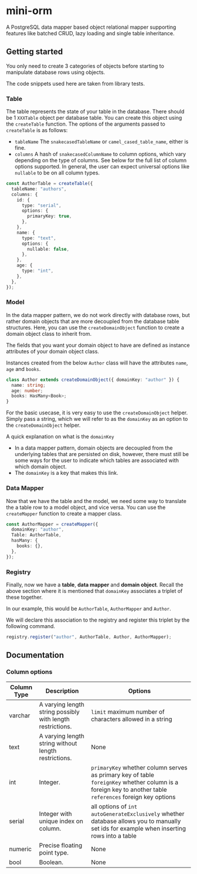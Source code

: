 # mini-orm

A PostgreSQL data mapper based object relational mapper supporting features like batched CRUD, lazy loading and single table inheritance.

## Getting started
You only need to create 3 categories of objects before starting to manipulate database rows using objects.

The code snippets used here are taken from library tests.

### Table
The table represents the state of your table in the database.
There should be 1 `XXXTable` object per database table. You can create this object using the `createTable` function. The options of the arguments passed to `createTable` is as follows:

- `tableName` The `snakecasedTableName` or `camel_cased_table_name`, either is fine.
- `columns` A hash of `snakecasedColumnName` to column options, which vary depending on the type of columns. See below for the full list of column options supported. In general, the user can expect universal options like `nullable` to be on all column types.

```typescript
const AuthorTable = createTable({
  tableName: "authors",
  columns: {
    id: {
      type: "serial",
      options: {
        primaryKey: true,
      },
    },
    name: {
      type: "text",
      options: {
        nullable: false,
      },
    },
    age: {
      type: "int",
    },
  },
});
```

### Model
In the data mapper pattern, we do not work directly with database rows, but rather domain objects that are more decoupled from the database table structures. Here, you can use the `createDomainObject` function to create a domain object class to inherit from.

The fields that you want your domain object to have are defined as instance attributes of your domain object class.

Instances created from the below `Author` class will have the attributes `name`, `age` and `books`.

```typescript
class Author extends createDomainObject({ domainKey: "author" }) {
  name: string;
  age: number;
  books: HasMany<Book>;
}
```

For the basic usecase, it is very easy to use the `createDomainObject` helper. Simply pass a string, which we will refer to as the `domainKey` as an option to the `createDomainObject` helper.

A quick explanation on what is the `domainKey`
- In a data mapper pattern, domain objects are decoupled from the underlying tables that are persisted on disk, however, there must still be some ways for the user to indicate which tables are associated with which domain object.
- The `domainKey` is a key that makes this link.

### Data Mapper
Now that we have the table and the model, we need some way to translate the a table row to a model object, and vice versa. You can use the `createMapper` function to create a mapper class.

```typescript
const AuthorMapper = createMapper({
  domainKey: "author",
  Table: AuthorTable,
  hasMany: {
    books: {},
  },
});
```

### Registry
Finally, now we have a **table**, **data mapper** and **domain object**. Recall the above section where it is mentioned that `domainKey` associates a triplet of these together.

In our example, this would be `AuthorTable`, `AuthorMapper` and `Author`.

We will declare this association to the registry and register this triplet by the following command.

```typescript
registry.register("author", AuthorTable, Author, AuthorMapper);
```


## Documentation

### Column options
| Column Type | Description                                                | Options                                                                                                                                                         |
| ----------- | ---------------------------------------------------------- | --------------------------------------------------------------------------------------------------------------------------------------------------------------- |
| varchar     | A varying length string possibly with length restrictions. | `limit` maximum number of characters allowed in a string                                                                                                        |
| text        | A varying length string without length restrictions.       | None                                                                                                                                                            |
| int         | Integer.                                                   | `primaryKey` whether column serves as primary key of table<br>`foreignKey` whether column is a foreign key to another table<br>`references` foreign key options |
| serial      | Integer with unique index on column.                       | all options of `int`<br> `autoGenerateExclusively` whether database allows you to manually set ids for example when inserting rows into a table                 |
| numeric     | Precise floating point type.                               | None                                                                                                                                                            |
| bool        | Boolean.                                                   | None                                                                                                                                                            |

